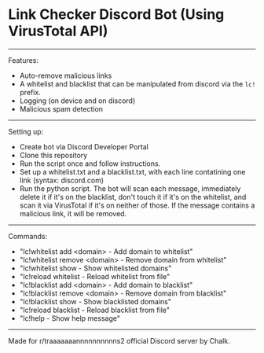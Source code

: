# Link Checker Discord Bot (Using VirusTotal API)

----------------------------------------
Features: 
- Auto-remove malicious links
- A whitelist and blacklist that can be manipulated from discord via the `lc!` prefix.
- Logging (on device and on discord)
- Malicious spam detection
----------------------------------------
Setting up:  
- Create bot via Discord Developer Portal
- Clone this repository
- Run the script once and follow instructions.
- Set up a whitelist.txt and a blacklist.txt, with each line contatining one link (syntax: discord.com)  
- Run the python script. The bot will scan each message, immediately delete it if it's on the blacklist, don't touch it if it's on the whitelist, and scan it via VirusTotal if it's on neither of those. If the message contains a malicious link, it will be removed.  
----------------------------------------
Commands:
- "lc!whitelist add \<domain>    - Add domain to whitelist"  
- "lc!whitelist remove \<domain> - Remove domain from whitelist"  
- "lc!whitelist show            - Show whitelisted domains"  
- "lc!reload whitelist          - Reload whitelist from file"  
- "lc!blacklist add \<domain>    - Add domain to blacklist"  
- "lc!blacklist remove \<domain> - Remove domain from blacklist"  
- "lc!blacklist show            - Show blacklisted domains"  
- "lc!reload blacklist          - Reload blacklist from file"  
- "lc!help                      - Show help message"  
----------------------------------------
Made for r/traaaaaaannnnnnnnnns2 official Discord server by Chalk.
